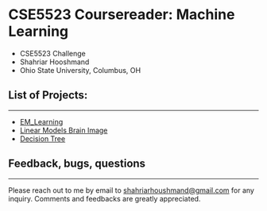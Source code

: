 # CSE5523 Coursereader: Machine Learning

- CSE5523 Challenge
- Shahriar Hooshmand
- Ohio State University, Columbus, OH

## List of Projects: 
------------------------------------
- [EM_Learning](HW5_EM_Learning)
- [Linear Models Brain Image](HW4_Linear_Models_Brain_Image)
- [Decision Tree](HW2_Decision_Tree)


## Feedback, bugs, questions 
-------------------------------
Please reach out to me by email to shahriarhoushmand@gmail.com for any inquiry. Comments and feedbacks are greatly appreciated. 
